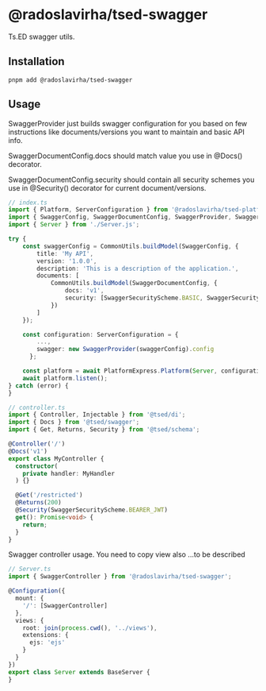 # @radoslavirha/tsed-swagger

Ts.ED swagger utils.

## Installation

`pnpm add @radoslavirha/tsed-swagger`

## Usage

SwaggerProvider just builds swagger configuration for you based on few instructions like documents/versions you want to maintain and basic API info.

SwaggerDocumentConfig.docs should match value you use in @Docs() decorator.

SwaggerDocumentConfig.security should contain all security schemes you use in @Security() decorator for current document/versions.

```ts
// index.ts
import { Platform, ServerConfiguration } from '@radoslavirha/tsed-platform';
import { SwaggerConfig, SwaggerDocumentConfig, SwaggerProvider, SwaggerSecurityScheme } from '@radoslavirha/tsed-swagger';
import { Server } from './Server.js';

try {
    const swaggerConfig = CommonUtils.buildModel(SwaggerConfig, {
        title: 'My API',
        version: '1.0.0',
        description: 'This is a description of the application.',
        documents: [
            CommonUtils.buildModel(SwaggerDocumentConfig, {
                docs: 'v1',
                security: [SwaggerSecurityScheme.BASIC, SwaggerSecurityScheme.BEARER_JWT]
            })
        ]
    });

    const configuration: ServerConfiguration = {
        ...,
        swagger: new SwaggerProvider(swaggerConfig).config
      };

    const platform = await PlatformExpress.Platform(Server, configuration);
    await platform.listen();
} catch (error) {
}
```

```ts
// controller.ts
import { Controller, Injectable } from '@tsed/di';
import { Docs } from '@tsed/swagger';
import { Get, Returns, Security } from '@tsed/schema';

@Controller('/')
@Docs('v1')
export class MyController {
  constructor(
    private handler: MyHandler
  ) {}

  @Get('/restricted')
  @Returns(200)
  @Security(SwaggerSecurityScheme.BEARER_JWT)
  get(): Promise<void> {
    return;
  }
}
```

Swagger controller usage. You need to copy view also ...to be described

```ts
// Server.ts
import { SwaggerController } from '@radoslavirha/tsed-swagger';

@Configuration({
  mount: {
    '/': [SwaggerController]
  },
  views: {
    root: join(process.cwd(), '../views'),
    extensions: {
      ejs: 'ejs'
    }
  }
})
export class Server extends BaseServer {
}
```
